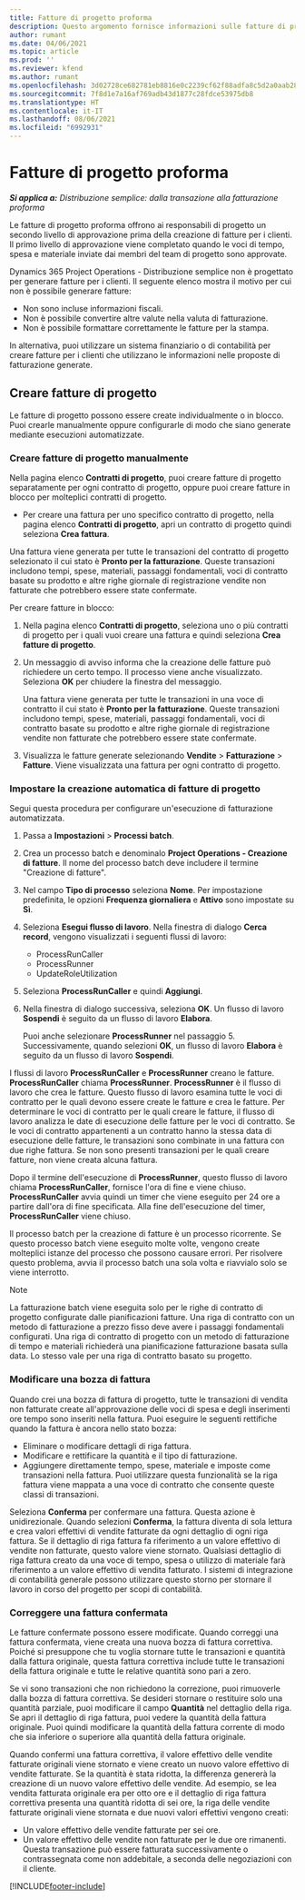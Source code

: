 ```yaml
---
title: Fatture di progetto proforma
description: Questo argomento fornisce informazioni sulle fatture di progetto proforma in Project Operations.
author: rumant
ms.date: 04/06/2021
ms.topic: article
ms.prod: ''
ms.reviewer: kfend
ms.author: rumant
ms.openlocfilehash: 3d02728ce682781eb8816e0c2239cf62f88adfa8c5d2a0aab280be053c2a5ae6
ms.sourcegitcommit: 7f8d1e7a16af769adb43d1877c28fdce53975db8
ms.translationtype: HT
ms.contentlocale: it-IT
ms.lasthandoff: 08/06/2021
ms.locfileid: "6992931"
---
```

# <a name="proforma-project-pnvoices"></a>Fatture di progetto proforma

_**Si applica a:** Distribuzione semplice: dalla transazione alla fatturazione proforma_

Le fatture di progetto proforma offrono ai responsabili di progetto un secondo livello di approvazione prima della creazione di fatture per i clienti. Il primo livello di approvazione viene completato quando le voci di tempo, spesa e materiale inviate dai membri del team di progetto sono approvate.

Dynamics 365 Project Operations - Distribuzione semplice non è progettato per generare fatture per i clienti. Il seguente elenco mostra il motivo per cui non è possibile generare fatture:

- Non sono incluse informazioni fiscali.
- Non è possibile convertire altre valute nella valuta di fatturazione.
- Non è possibile formattare correttamente le fatture per la stampa.

In alternativa, puoi utilizzare un sistema finanziario o di contabilità per creare fatture per i clienti che utilizzano le informazioni nelle proposte di fatturazione generate.

## <a name="creating-project-invoices"></a>Creare fatture di progetto

Le fatture di progetto possono essere create individualmente o in blocco. Puoi crearle manualmente oppure configurarle di modo che siano generate mediante esecuzioni automatizzate.

### <a name="manually-create-project-invoices"></a>Creare fatture di progetto manualmente 

Nella pagina elenco **Contratti di progetto**, puoi creare fatture di progetto separatamente per ogni contratto di progetto, oppure puoi creare fatture in blocco per molteplici contratti di progetto.

   - Per creare una fattura per uno specifico contratto di progetto, nella pagina elenco **Contratti di progetto**, apri un contratto di progetto quindi seleziona **Crea fattura**.

   Una fattura viene generata per tutte le transazioni del contratto di progetto selezionato il cui stato è **Pronto per la fatturazione**. Queste transazioni includono tempi, spese, materiali, passaggi fondamentali, voci di contratto basate su prodotto e altre righe giornale di registrazione vendite non fatturate che potrebbero essere state confermate.

Per creare fatture in blocco:

1. Nella pagina elenco **Contratti di progetto**, seleziona uno o più contratti di progetto per i quali vuoi creare una fattura e quindi seleziona **Crea fatture di progetto**.
2. Un messaggio di avviso informa che la creazione delle fatture può richiedere un certo tempo. Il processo viene anche visualizzato. Seleziona **OK** per chiudere la finestra del messaggio.

   Una fattura viene generata per tutte le transazioni in una voce di contratto il cui stato è **Pronto per la fatturazione**. Queste transazioni includono tempi, spese, materiali, passaggi fondamentali, voci di contratto basate su prodotto e altre righe giornale di registrazione vendite non fatturate che potrebbero essere state confermate.

3. Visualizza le fatture generate selezionando **Vendite** \> **Fatturazione** \> **Fatture**. Viene visualizzata una fattura per ogni contratto di progetto.

### <a name="set-up-automated-creation-of-project-invoices"></a>Impostare la creazione automatica di fatture di progetto 

Segui questa procedura per configurare un'esecuzione di fatturazione automatizzata.

1. Passa a **Impostazioni** \> **Processi batch**.
2. Crea un processo batch e denominalo **Project Operations - Creazione di fatture**. Il nome del processo batch deve includere il termine "Creazione di fatture".
3. Nel campo **Tipo di processo** seleziona **Nome**. Per impostazione predefinita, le opzioni **Frequenza giornaliera** e **Attivo** sono impostate su **Sì**.
4. Seleziona **Esegui flusso di lavoro**. Nella finestra di dialogo **Cerca record**, vengono visualizzati i seguenti flussi di lavoro:

    - ProcessRunCaller
    - ProcessRunner
    - UpdateRoleUtilization

5. Seleziona **ProcessRunCaller** e quindi **Aggiungi**.
6. Nella finestra di dialogo successiva, seleziona **OK**. Un flusso di lavoro **Sospendi** è seguito da un flusso di lavoro **Elabora**.

    Puoi anche selezionare **ProcessRunner** nel passaggio 5. Successivamente, quando selezioni **OK**, un flusso di lavoro **Elabora** è seguito da un flusso di lavoro **Sospendi**.

I flussi di lavoro **ProcessRunCaller** e **ProcessRunner** creano le fatture. **ProcessRunCaller** chiama **ProcessRunner**. **ProcessRunner** è il flusso di lavoro che crea le fatture. Questo flusso di lavoro esamina tutte le voci di contratto per le quali devono essere create le fatture e crea le fatture. Per determinare le voci di contratto per le quali creare le fatture, il flusso di lavoro analizza le date di esecuzione delle fatture per le voci di contratto. Se le voci di contratto appartenenti a un contratto hanno la stessa data di esecuzione delle fatture, le transazioni sono combinate in una fattura con due righe fattura. Se non sono presenti transazioni per le quali creare fatture, non viene creata alcuna fattura.

Dopo il termine dell'esecuzione di **ProcessRunner**, questo flusso di lavoro chiama **ProcessRunCaller**, fornisce l'ora di fine e viene chiuso. **ProcessRunCaller** avvia quindi un timer che viene eseguito per 24 ore a partire dall'ora di fine specificata. Alla fine dell'esecuzione del timer, **ProcessRunCaller** viene chiuso.

Il processo batch per la creazione di fatture è un processo ricorrente. Se questo processo batch viene eseguito molte volte, vengono create molteplici istanze del processo che possono causare errori. Per risolvere questo problema, avvia il processo batch una sola volta e riavvialo solo se viene interrotto.

> [!NOTE]
> La fatturazione batch viene eseguita solo per le righe di contratto di progetto configurate dalle pianificazioni fatture. Una riga di contratto con un metodo di fatturazione a prezzo fisso deve avere i passaggi fondamentali configurati. Una riga di contratto di progetto con un metodo di fatturazione di tempo e materiali richiederà una pianificazione fatturazione basata sulla data. Lo stesso vale per una riga di contratto basato su progetto.      
 
### <a name="edit-a-draft-invoice"></a>Modificare una bozza di fattura

Quando crei una bozza di fattura di progetto, tutte le transazioni di vendita non fatturate create all'approvazione delle voci di spesa e degli inserimenti ore tempo sono inseriti nella fattura. Puoi eseguire le seguenti rettifiche quando la fattura è ancora nello stato bozza:

- Eliminare o modificare dettagli di riga fattura.
- Modificare e rettificare la quantità e il tipo di fatturazione.
- Aggiungere direttamente tempo, spese, materiale e imposte come transazioni nella fattura. Puoi utilizzare questa funzionalità se la riga fattura viene mappata a una voce di contratto che consente queste classi di transazioni.

Seleziona **Conferma** per confermare una fattura. Questa azione è unidirezionale. Quando selezioni **Conferma**, la fattura diventa di sola lettura e crea valori effettivi di vendite fatturate da ogni dettaglio di ogni riga fattura. Se il dettaglio di riga fattura fa riferimento a un valore effettivo di vendite non fatturate, questo valore viene stornato. Qualsiasi dettaglio di riga fattura creato da una voce di tempo, spesa o utilizzo di materiale farà riferimento a un valore effettivo di vendita fatturato. I sistemi di integrazione di contabilità generale possono utilizzare questo storno per stornare il lavoro in corso del progetto per scopi di contabilità.

### <a name="correct-a-confirmed-invoice"></a>Correggere una fattura confermata

Le fatture confermate possono essere modificate. Quando correggi una fattura confermata, viene creata una nuova bozza di fattura correttiva. Poiché si presuppone che tu voglia stornare tutte le transazioni e quantità dalla fattura originale, questa fattura correttiva include tutte le transazioni della fattura originale e tutte le relative quantità sono pari a zero.

Se vi sono transazioni che non richiedono la correzione, puoi rimuoverle dalla bozza di fattura correttiva. Se desideri stornare o restituire solo una quantità parziale, puoi modificare il campo **Quantità** nel dettaglio della riga. Se apri il dettaglio di riga fattura, puoi vedere la quantità della fattura originale. Puoi quindi modificare la quantità della fattura corrente di modo che sia inferiore o superiore alla quantità della fattura originale.

Quando confermi una fattura correttiva, il valore effettivo delle vendite fatturate originali viene stornato e viene creato un nuovo valore effettivo di vendite fatturate. Se la quantità è stata ridotta, la differenza genererà la creazione di un nuovo valore effettivo delle vendite. Ad esempio, se lea vendita fatturata originale era per otto ore e il dettaglio di riga fattura correttiva presenta una quantità ridotta di sei ore, la riga delle vendite fatturate originali viene stornata e due nuovi valori effettivi vengono creati:

- Un valore effettivo delle vendite fatturate per sei ore.
- Un valore effettivo delle vendite non fatturate per le due ore rimanenti. Questa transazione può essere fatturata successivamente o contrassegnata come non addebitale, a seconda delle negoziazioni con il cliente.



[!INCLUDE[footer-include](../../includes/footer-banner.md)]
